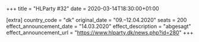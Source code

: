 +++
title = "HLParty #32"
date = 2020-03-14T18:30:00+01:00

[extra]
country_code = "dk"
original_date = "09.–12.04.2020"
seats = 200
effect_announcement_date = "14.03.2020"
effect_description = "abgesagt"
effect_announcement_url = "https://www.hlparty.dk/news.php?id=280"
+++
